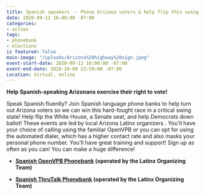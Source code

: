 ```yaml
---
title: Spanish speakers -- Phone Arizona voters & help flip this swing state!
date: 2020-09-13 16:40:00 -07:00
categories:
- action
tags:
- phonebank
- elections
is featured: false
main-image: "/uploads/Arizona%20highway%20sign.jpeg"
event-start-date: 2020-09-13 16:00:00 -07:00
event-end-date: 2020-10-08 23:59:00 -07:00
Location: Virtual, online
---
```


**Help Spanish-speaking Arizonans exercise their right to vote!**

Speak Spanish fluently? Join Spanish language phone banks to help turn out Arizona voters so we can win this hard-fought race  in a critical swing state! Help flip the White House, a Senate seat, and help Democrats down ballot! These events are led by local Arizona Latinx organizers . You'll have your choice of calling using the familiar OpenVPB or  you can opt for using the automated dialer, which has a higher contact rate and also masks your personal phone number. You'll have great training and support! Sign up as often as you can! You can make a huge difference!

* **[Spanish OpenVPB Phonebank](https://www.mobilize.us/missionforaz/event/278082/) (operated by the Latinx Organizing Team)**

* **[Spanish ThruTalk Phonebank](https://www.mobilize.us/missionforaz/event/296911/) (operated by the Latinx Organizing Team)**